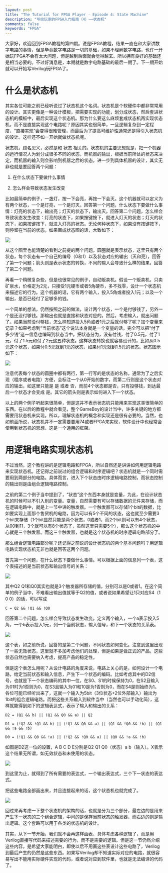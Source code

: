 ```yaml
---
layout: post
title: "The Tutorial for FPGA Player - Episode 4: State Machine"
description: "写给玩家的FPGA入门指南（4）——状态机"
comments: false
keywords: "FPGA"
---
```


大家好，欢迎回到FPGA教程的第四期。说是FPGA教程，结果一直在和大家讲数字电路的事情，但是毕竟数字电路是一切的基础，如果不理解数字电路，也许一开始玩FPGA不会有太大问题，但是越到后面就会觉得越玄。所以拥有良好的基础还是相当必要的。不过好消息是，本期就是数字电路基础的最后一期了。下一期开始就可以开始写Verilog玩FPGA了。

# 什么是状态机

其实各位可能之前已经听说过了状态机这个名词。状态机是个软硬件中都非常常用的设计。其实更像是一种设计模板，把需要实现的功能，划分成状态，然后套进状态机的模板中，最后实现这个状态机。那为什么要这么麻烦套成状态机再实现状态机，而不是直接实现这个电路呢？原因其实也很简单，一旦逻辑复杂到一定程度，“直接实现”会变得很难管理，而最后为了提高可维护性通常还是得引入状态机的设计。这样还不如一开始就做状态机呢。

状态机，顾名思义，必然是和 状态 相关的。状态机的主要思想就是，把一个机器的运行情况人为划分成很多不同的状态，而机器的输出，根据当前所处的状态来决定，而机器的输入则会影响到机器之后的状态。进一步到具体机器的设计，其实无非也就是要回答两个问题：

1. 在什么状态下要做什么事情

2. 怎么样会导致状态发生改变

比如最简单的例子，一盏灯，按一下会亮，再按一下会灭。这个机器就可以定义为有两个状态，一个是灯亮，一个是灯灭。回答第一个问题，什么状态下要做什么事情：灯亮的状态下，输出亮；灯灭的状态下，输出灭。回答第二个问题，怎么样会导致状态发生改变：灯亮的状态下，如果按键按下，就进入灯灭的状态；灯灭的状态下，如果按键按下，就进入灯亮的状态。无论何种状态下，如果没有按键按下，则停留在当前的状态。如果画成状态图的话，大致如下：

![](//panzhifei.fun/img/2021/02/22/4/1551046828638-4-1.png)

从这个图里也能清楚的看到之前提的两个问题。圆圈就是表示状态，这里只有两个状态，每个状态有一个自己的编号（0和1）以及状态对应的输出（灭和亮），回答了第一个问题；箭头则是表示状态的转换，不同的输入会导致什么样的结果，回答了第二个问题。

再看一个稍微复杂些，但是也很常见的例子，自动贩卖机。假设一个贩卖机，只卖矿泉水，价格定为2元，只接受1元硬币或者5角硬币，多不找零，设计一个状态机来描述它的行为。这个机器的话，它有两个输入，投入5角或者投入1元；以及一个输出，是否已经付了足够多的钱。

一个简单的想法，仍然按照之前的做法，设计两个状态，一个是付够钱了，另外一个是还没付够钱。那输出也就是直接和状态对应的。然后，考虑输入，就出问题了。如果当前没付够钱，怎么样知道投入5角或者1元之后就付够了呢？加个变量来记录？如果考虑到“当前状态”这个说法本身就是一个变量的话，完全可以把“付了多少钱”这一信息也编码到状态当中。把状态分为，没有付钱，付了0.5元，付了1元，付了1.5元和付了2元这五种状态。这样状态转换也就容易设计的，比如从0.5元这个状态，如果付0.5元就到1元的状态，如果付1元就到1.5元的状态。状态图示如下：

![](//panzhifei.fun/img/2021/02/22/4/1551046830242-4-2.png)

注意代表每个状态的圆圈中都有两行，第一行写的是状态的名称，通常为了之后实现（程序或者电路）方便，会标注一个从0开始的数字，而第二行则是这个状态对应的输出，如这里只能是 是 或者 否，而前4个状态都是否，只有投够钱，到达最后一个状态才会变成 是。其它的箭头则是表示如何进入下一个状态。

以上的两个例子听起来很简单，但是这并不表示状态机只能用来实现这类很简单的东西。在以后的教程中就会看见，整个GameBoy的设计当中，许多关键的地方都需要用状态机来实现。所以，理解状态机的概念和实现还是很有必要的。当然，也如前面所说，状态机并不一定需要要用74或者FPGA来实现，软件设计中也经常会使用到状态机的思想，这是一个通用的框架。

# 用逻辑电路实现状态机

不过当然，这个教程讲的是逻辑电路和FPGA，所以自然还是讲讲如何用逻辑电路来实现状态机。还记得之前说过的组合逻辑和时序逻辑吧？状态机就是一个同时需要用到两部分的电路。具体而言，进入下个状态由时序逻辑电路控制，而状态控制的输出则是由组合逻辑电路控制。

之前的第二个例子当中提到了，“状态”这个东西本身就是变量，为此，在设计状态机的时候可以不引入别的变量。变量，自然需要有可以存储数据的元件来存储，而在逻辑电路中，就是上一节中讲的触发器。一个触发器可以存储1个bit的数据，比如要实现上面那个售货机的电路，因为可以有5个不同的状态，这也就至少需要3个bit来存储（1个bit显然只能是两个状态，0或者1，而2个bit则可以有4个状态，从00到11，3个就可以有8个状态了，虽然这里只需要5个），那么这个状态机的中心就是三个触发器。而这三个触发器，也就是这个状态机的时序逻辑电路部分了。

那么组合逻辑电路部分呢？还记得之前说的设计状态机的两个基本问题吗？用逻辑电路实现状态机无非也就是回答这两个问题。

首先第一个问题，在什么状态下要做什么事情。可以根据上面的信息列一个表，这个表描述的是当前状态和输出信号的关系：

![](//panzhifei.fun/img/2021/02/22/4/1551046832391-4-3.png)

其中Q2 Q1和Q0其实也就是3个触发器所存储的值，分别可以是0或者1。在这个简单的例子当中，不难看出输出值就等于Q2的值，或者说如果希望让1只对应S4（1 0 0）的话，可以写成

`C = Q2 && !Q1 && !Q0`

回答第二个问题，怎么样会导致状态发生改变。定义两个输入，一个a表示投入5角，一个b表示投入1元，列一个当前状态，输入信号，和下一个状态的关系表。

![](//panzhifei.fun/img/2021/02/22/4/1551046834431-4-4.png)

这个表，如之前所说，回答的是第二个问题，不同状态如何变化。注意到这里出现了一些无效状态，这里就不多加考虑他们的处理，但是如果是做正式的产品，这些状态自然也需要纳入考虑，提高产品的稳定性。

但是这个表怎么用呢？从设计电路的角度来说，电路上关心的是，如何设计一个电路，给定当前状态和输入信息，产生下一个状态的编码。比如考虑其中的D2信号，也就是下一个状态编码的其中一位，在S0、S1的时候保持为0，在S2且输入为01时为1否则为0，在S3且输入为01和10是为1否则为0，而在S4是则始终为1。各位可能已经听出来了，这就一个输入为5bit（3位状态+2位外部输入）输出为1bit的组合逻辑电路。而把这些关系输入到软件当中（当然也可以手动化简），这样就能得到如下的逻辑表达式，表示了输入和输出的关系：

`D2 = (Q1 && b) || (Q1 && Q0 && a) || Q2`

`D1 = (!Q2 && !Q1 && b) || (!Q1 && Q0 && a) || (Q1 && !Q0 && !b) || (Q1 && !a && !b)`

`D0 = (!Q1 && Q0 && !a) || (!Q2 && !Q0 && a) || (Q0 && !a && !b)`

如图是D2这一位的设置，A B C D E分别是Q2 Q1 Q0（状态）a b（输入）。X表示这个结果无所谓，如无效状态和未使用的状态。

![](//panzhifei.fun/img/2021/02/22/4/1551046836695-4-5.png)

到这里为止，就得到了所有需要的表达式，一个输出表达式，三个下一状态的表达式。

把这些电路全部画出来，并且连接起来的话，这个状态机也就完成了。

![](//panzhifei.fun/img/2021/02/22/4/1551046838489-4-6.png)

回过来再考虑一下整个状态机的架构的话，也就是分为三个部分，最左边的是用来产生下一状态的三个组合逻辑，中间的是保存当前状态的触发器，而右边的则是输出逻辑。这个套路可以用于各类的状态机的设计。

其实，从下一节开始，我们就不会再这样画表、具体考虑各种逻辑了，而是用Verilog直接写代码来描述需要的行为，而不是需要的逻辑。但是这一节仍然介绍这些内容，是希望大家能明白，即使以后不用画这些表设计这些电路了，Verilog到最后产生的仍然是这些东西。如果写Verilog却不知道实际对应的电路，就很容易写出不能用实际硬件实现的代码，或者说对应到软件里，也就是无法编译的代码了。
